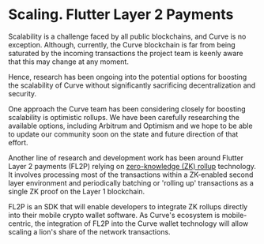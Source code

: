 # Scaling. Flutter Layer 2 Payments

Scalability is a challenge faced by all public blockchains, and Curve is no exception. Although, currently, the Curve blockchain is far from being saturated by the incoming transactions the project team is keenly aware that this may change at any moment.&#x20;

Hence, research has been ongoing into the potential options for boosting the scalability of Curve without significantly sacrificing decentralization and security.&#x20;

One approach the Curve team has been considering closely for boosting scalability is optimistic rollups. We have been carefully researching the available options, including Arbitrum and Optimism and we hope to be able to update our community soon on the state and future direction of that effort.&#x20;

Another line of research and development work has been around Flutter Layer 2 payments (FL2P) relying on [zero-knowledge (ZK) rollup](https://docs.ethhub.io/ethereum-roadmap/layer-2-scaling/zk-rollups/) technology. It involves processing most of the transactions within a ZK-enabled second layer environment and periodically batching or 'rolling up' transactions as a single ZK proof on the Layer 1 blockchain.

FL2P is an SDK that will enable developers to integrate ZK rollups directly into their mobile crypto wallet software. As Curve's ecosystem is mobile-centric, the integration of FL2P into the Curve wallet technology will allow scaling a lion's share of the network transactions. &#x20;
